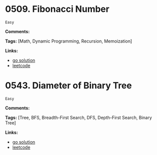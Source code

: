 # 0509. Fibonacci Number

    Easy

**Comments:**

**Tags:** [Math, Dynamic Programming, Recursion, Memoization]

**Links:**
- [go solution](./0509-fibonacci-number.go)
- [leetcode](https://leetcode.com/problems/fibonacci-number/)

# 0543. Diameter of Binary Tree

    Easy

**Comments:**

**Tags:** [Tree, BFS, Breadth-First Search, DFS, Depth-First Search, Binary Tree]

**Links:**
- [go solution](./0543-diameter-of-binary-tree.go)
- [leetcode](https://leetcode.com/problems/diameter-of-binary-tree/)
